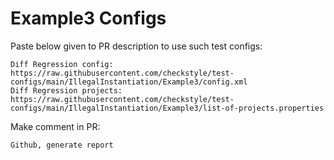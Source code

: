 # Example3 Configs
Paste below given to PR description to use such test configs:
```
Diff Regression config: https://raw.githubusercontent.com/checkstyle/test-configs/main/IllegalInstantiation/Example3/config.xml
Diff Regression projects: https://raw.githubusercontent.com/checkstyle/test-configs/main/IllegalInstantiation/Example3/list-of-projects.properties
```
Make comment in PR:
```
Github, generate report
```
